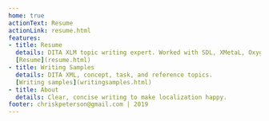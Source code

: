 ```yaml
--- 
home: true
actionText: Resume
actionLink: resume.html
features: 
- title: Resume
  details: DITA XLM topic writing expert. Worked with SDL, XMetaL, Oxygen, and Vasont.
  [Resume](resume.html)
- title: Writing Samples
  details: DITA XML, concept, task, and reference topics.
  [Writing samples](writingsamples.html)
- title: About
  details: Clear, concise writing to make localization happy.
footer: chriskpeterson@gmail.com | 2019
---
```


